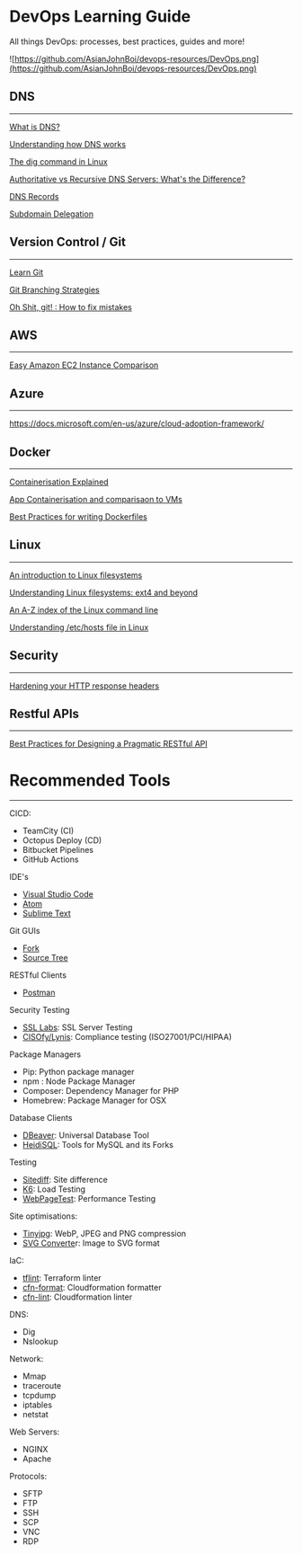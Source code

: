 # DevOps Learning Guide

All things DevOps: processes, best practices, guides and more!

![https://github.com/AsianJohnBoi/devops-resources/DevOps.png](https://github.com/AsianJohnBoi/devops-resources/DevOps.png)

## DNS

------

[What is DNS?](https://www.cloudflare.com/en-au/learning/dns/what-is-dns/)

[Understanding how DNS works](https://www.techrepublic.com/article/understanding-how-dns-works-part-2/)

[The dig command in Linux](https://www.journaldev.com/44148/dig-command-in-linux)

[Authoritative vs Recursive DNS Servers: What's the Difference?](https://dnsmadeeasyblog.medium.com/authoritative-vs-recursive-dns-servers-whats-the-difference-d0e5821c7617)

[DNS Records](https://www.cloudflare.com/en-au/learning/dns/dns-records/)

[Subdomain Delegation](https://www.cloudns.net/wiki/article/361/)

## Version Control / Git

------

[Learn Git](https://www.atlassian.com/git)

[Git Branching Strategies](https://nvie.com/posts/a-successful-git-branching-model)

[Oh Shit, git! : How to fix mistakes](http://ohshitgit.com/)

## AWS

------

[Easy Amazon EC2 Instance Comparison](https://instances.vantage.sh)

## Azure

------

https://docs.microsoft.com/en-us/azure/cloud-adoption-framework/

## Docker

------

[Containerisation Explained](https://www.docker.com/resources/what-container)

[App Containerisation and comparisaon to VMs](https://www.docker.com/resources/what-container)

[Best Practices for writing Dockerfiles](https://docs.docker.com/develop/develop-images/dockerfile_best-practices/)

## Linux

------

[An introduction to Linux filesystems](https://opensource.com/life/16/10/introduction-linux-filesystems)

[Understanding Linux filesystems: ext4 and beyond](https://opensource.com/article/18/4/ext4-filesystem)

[An A-Z index of the Linux command line](https://ss64.com/bash/)

[Understanding /etc/hosts file in Linux](https://www.thegeekdiary.com/understanding-etc-hosts-file-in-linux/)

## Security

------

[Hardening your HTTP response headers](https://scotthelme.co.uk/hardening-your-http-response-headers/)

## Restful APIs

------

[Best Practices for Designing a Pragmatic RESTful API](https://www.vinaysahni.com/best-practices-for-a-pragmatic-restful-api)

# Recommended Tools

------

CICD:

- TeamCity (CI)
- Octopus Deploy (CD)
- Bitbucket Pipelines
- GitHub Actions

IDE's

- [Visual Studio Code](https://code.visualstudio.com)
- [Atom](https://atom.io)
- [Sublime Text](https://www.sublimetext.com)

Git GUIs

- [Fork](https://git-fork.com)
- [Source Tree](https://www.sourcetreeapp.com)

RESTful Clients

- [Postman](https://www.getpostman.com/)

Security Testing

- [SSL Labs](https://www.ssllabs.com/ssltest/): SSL Server Testing
- [CISOfy/Lynis](https://github.com/CISOfy/lynis): Compliance testing (ISO27001/PCI/HIPAA)

Package Managers

- Pip: Python package manager
- npm : Node Package Manager
- Composer: Dependency Manager for PHP
- Homebrew: Package Manager for OSX

Database Clients

- [DBeaver](https://dbeaver.io): Universal Database Tool
- [HeidiSQL](https://www.google.com/url?sa=t&rct=j&q=&esrc=s&source=web&cd=&ved=2ahUKEwj6qILkzIXyAhWbfn0KHcT5ArsQFjAAegQIBRAD&url=https%3A%2F%2Fwww.heidisql.com%2F&usg=AOvVaw0EFDxRPgg_c4BdFJa9n954): Tools for MySQL and its Forks

Testing

- [Sitediff](https://github.com/evolvingweb/sitediff): Site difference
- [K6](https://k6.io): Load Testing
- [WebPageTest](https://webpagetest.org): Performance Testing

Site optimisations:

- [Tinyjpg](https://tinyjpg.com): WebP, JPEG and PNG compression
- [SVG Converte](https://image.online-convert.com/convert-to-svg)r: Image to SVG format

IaC:

- [tflint](https://github.com/terraform-linters/tflint): Terraform linter
- [cfn-format](https://github.com/awslabs/aws-cloudformation-template-formatter): Cloudformation formatter
- [cfn-lint](https://github.com/aws-cloudformation/cfn-lint): Cloudformation linter

DNS:

- Dig
- Nslookup

Network:

- Mmap
- traceroute
- tcpdump
- iptables
- netstat

Web Servers:

- NGINX
- Apache

Protocols:

- SFTP
- FTP
- SSH
- SCP
- VNC
- RDP